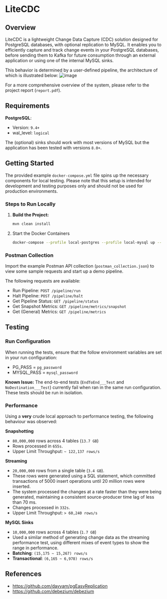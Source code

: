 # LiteCDC

## Overview
LiteCDC is a lightweight Change Data Capture (CDC) solution designed for PostgreSQL databases, with optional replication to MySQL. It enables you to efficiently capture and track change events in your PostgreSQL databases, before sending them to Kafka for future consumption through an external application or using one of the internal MySQL sinks. 

This behavior is determined by a user-defined pipeline, the architecture of which is illustrated below:
![image](https://github.com/wukachn/LiteCDC/assets/68754675/c4cac017-0a78-43ea-8bf8-a4be2e2a6c75)

For a more comprehensive overview of the system, please refer to the project report (`report.pdf`).

## Requirements

**PostgreSQL**:
 - Version: `9.4+`
 - wal_level: `logical`

The (optional) sinks should work with most versions of MySQL but the application has been tested with versions `8.0+`.

## Getting Started
The provided example `docker-compose.yml` file spins up the necessary components for local testing. Please note that this setup is intended for development and testing purposes only and should not be used for production environments.

### Steps to Run Locally
1. **Build the Project:**

   ```sh
   mvn clean install
   ```
2. Start the Docker Containers
   ```sh
   docker-compose --profile local-postgres --profile local-mysql up --build
   ```
### Postman Collection
Import the example Postman API collection (`postman_collection.json`) to view some sample requests and start up a demo pipeline.

The following requests are available:
 - Run Pipeline: `POST /pipeline/run`
 - Halt Pipeline: `POST /pipeline/halt`
 - Get Pipeline Status: `GET /pipeline/status`
 - Get Snapshot Metrics: `GET /pipeline/metrics/snapshot`
 - Get (General) Metrics: `GET /pipeline/metrics`

## Testing

### Run Configuration
When running the tests, ensure that the follow environment variables are set in your run configuration:
 - PG_PASS = `pg_password`
 - MYSQL_PASS = `mysql_password`

**Known Issue:** The end-to-end tests (`EndToEnd___Test` and `NoDestination___Test`) currently fail when ran in the same run configuration. These tests should be run in isolation.

### Performance
Using a **very** crude local approach to performance testing, the following behaviour was observed:

**Snapshotting**
 - `80,000,000` rows across 4 tables (`13.7 GB`)
 - Rows processed in `655s`.
 - Upper Limit Throughput: `~ 122,137 rows/s`

**Streaming**
 - `20,000,000` rows from a single table (`3.4 GB`).
 - These rows were generated using a SQL statement, which committed transactions of 5000 insert operations until 20 million rows were inserted.
 - The system processed the changes at a rate faster than they were being generated, maintaining a consistent source-producer time lag of less than 70 ms.
 - Changes processed in `332s`.
 - Upper Limit Throughput: `> 60,240 rows/s`

**MySQL Sinks**
 - `10,000,000` rows across 4 tables (`1.7 GB`)
 - Used a similar method of generating change data as the streaming performance test, using different mixes of event types to show the range in performance.
 - **Batching**: `(15,175 ~ 15,267) rows/s`
 - **Transactional**: `(6,165 ~ 6,978) rows/s`

## References
 - https://github.com/davyam/pgEasyReplication
 - https://github.com/debezium/debezium
